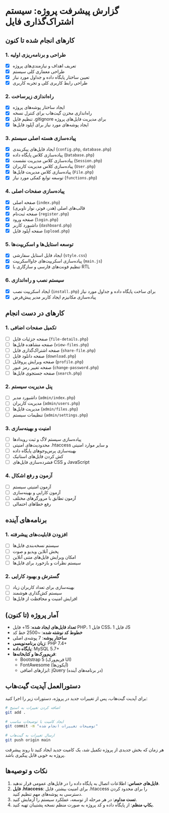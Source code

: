 # گزارش پیشرفت پروژه: سیستم اشتراک‌گذاری فایل

## کارهای انجام شده تا کنون

### 1. طراحی و برنامه‌ریزی اولیه

- [X] تعریف اهداف و نیازمندی‌های پروژه
- [X] طراحی معماری کلی سیستم
- [X] تعیین ساختار پایگاه داده و جداول مورد نیاز
- [X] طراحی رابط کاربری کلی و تجربه کاربری

### 2. راه‌اندازی زیرساخت

- [X] ایجاد ساختار پوشه‌های پروژه
- [X] راه‌اندازی مخزن گیت‌هاب برای کنترل نسخه
- [X] تنظیم فایل .gitignore برای مدیریت فایل‌های پروژه
- [X] ایجاد پوشه‌های مورد نیاز برای آپلود فایل‌ها

### 3. پیاده‌سازی هسته اصلی سیستم

- [X] ایجاد فایل‌های پیکربندی (`config.php`, `database.php`)
- [X] پیاده‌سازی کلاس پایگاه داده (`Database.php`)
- [X] پیاده‌سازی کلاس مدیریت نشست (`Session.php`)
- [X] پیاده‌سازی کلاس مدیریت کاربران (`User.php`)
- [X] پیاده‌سازی کلاس مدیریت فایل‌ها (`File.php`)
- [X] توسعه توابع کمکی مورد نیاز (`functions.php`)

### 4. پیاده‌سازی صفحات اصلی

- [X] صفحه اصلی (`index.php`)
- [X] قالب‌های اصلی (هدر، فوتر، نوار ناوبری)
- [X] صفحه ثبت‌نام (`register.php`)
- [X] صفحه ورود (`login.php`)
- [X] داشبورد کاربر (`dashboard.php`)
- [X] صفحه آپلود فایل (`upload.php`)

### 5. توسعه استایل‌ها و اسکریپت‌ها

- [X] ایجاد فایل استایل سفارشی (`style.css`)
- [X] پیاده‌سازی اسکریپت‌های جاوااسکریپت (`main.js`)
- [X] تنظیم فونت‌های فارسی و سازگاری با RTL

### 6. سیستم نصب و راه‌اندازی

- [X] ایجاد اسکریپت نصب (`install.php`) برای ساخت پایگاه داده و جداول مورد نیاز
- [X] پیاده‌سازی مکانیزم ایجاد کاربر مدیر پیش‌فرض

## کارهای در دست انجام

### 1. تکمیل صفحات اضافی

- [ ] صفحه جزئیات فایل (`file-details.php`)
- [ ] صفحه مشاهده فایل‌ها (`view-files.php`)
- [ ] صفحه اشتراک‌گذاری فایل (`share-file.php`)
- [ ] صفحه دانلود فایل (`download.php`)
- [ ] صفحه ویرایش پروفایل (`profile.php`)
- [ ] صفحه تغییر رمز عبور (`change-password.php`)
- [ ] صفحه جستجوی فایل‌ها (`search.php`)

### 2. پنل مدیریت سیستم

- [ ] داشبورد مدیر (`admin/index.php`)
- [ ] مدیریت کاربران (`admin/users.php`)
- [ ] مدیریت فایل‌ها (`admin/files.php`)
- [ ] تنظیمات سیستم (`admin/settings.php`)

### 3. امنیت و بهینه‌سازی

- [ ] پیاده‌سازی سیستم لاگ و ثبت رویدادها
- [ ] محدودیت‌های امنیتی .htaccess و سایر موارد امنیتی
- [ ] بهینه‌سازی پرس‌وجوهای پایگاه داده
- [ ] کش کردن فایل‌های استاتیک
- [ ] فشرده‌سازی فایل‌های CSS و JavaScript

### 4. آزمون و رفع اشکال

- [ ] آزمون امنیتی سیستم
- [ ] آزمون کارایی و بهینه‌سازی
- [ ] آزمون تطابق با مرورگرهای مختلف
- [ ] رفع خطاهای احتمالی

## برنامه‌های آینده

### 1. افزودن قابلیت‌های پیشرفته

- [ ] سیستم نسخه‌بندی فایل‌ها
- [ ] پخش آنلاین ویدیو و صوت
- [ ] امکان ویرایش فایل‌های متنی آنلاین
- [ ] سیستم نظرات و بازخورد برای فایل‌ها

### 2. گسترش و بهبود کارایی

- [ ] بهینه‌سازی برای تعداد کاربران زیاد
- [ ] سیستم کش‌گذاری هوشمند
- [ ] افزایش امنیت و محافظت از فایل‌ها

## آمار پروژه (تا کنون)

- **تعداد فایل‌های ایجاد شده**: 15+ فایل PHP، 1 فایل CSS، 1 فایل JS
- **خطوط کد نوشته شده**: ~2500 خط کد
- **ساختار پوشه**: 7 پوشه‌ی اصلی
- **زبان برنامه‌نویسی**: PHP 7.4+
- **پایگاه داده**: MySQL 5.7+
- **فریم‌ورک‌ها و کتابخانه‌ها**:
  - Bootstrap 5 (فریم‌ورک UI)
  - FontAwesome (آیکون‌ها)
  - ابزارهای اضافی: jQuery (در برنامه‌های آینده)

## دستورالعمل آپدیت گیت‌هاب

برای آپدیت گیت‌هاب، پس از تغییرات جدید در پروژه، دستورات زیر را اجرا کنید:

```bash
# اضافه کردن تغییرات به استیج
git add .

# ایجاد کامیت با توضیحات مناسب
git commit -m "توضیحات تغییرات انجام شده"

# ارسال تغییرات به گیت‌هاب
git push origin main
```

هر زمان که بخش جدیدی از پروژه تکمیل شد، یک کامیت جدید ایجاد کنید تا روند پیشرفت پروژه به خوبی قابل پیگیری باشد.

## نکات و توصیه‌ها

1. **فایل‌های حساس**: اطلاعات اتصال به پایگاه داده را در فایل‌های عمومی قرار ندهید.
2. **فایل .htaccess**: برای امنیت بیشتر، فایل .htaccess را برای محدود کردن دسترسی به پوشه‌های مهم تنظیم کنید.
3. **تست مداوم**: در هر مرحله از توسعه، عملکرد سیستم را آزمایش کنید.
4. **بکاپ منظم**: از پایگاه داده و کد پروژه به صورت منظم نسخه پشتیبان تهیه کنید.

